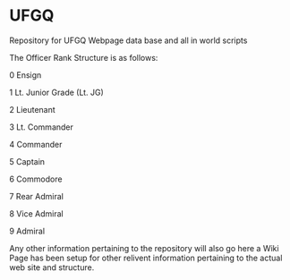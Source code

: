 # UFGQ
Repository for UFGQ Webpage data base and all in world scripts

The Officer Rank Structure is as follows:

0 Ensign

1 Lt. Junior Grade (Lt. JG)

2 Lieutenant

3 Lt. Commander

4 Commander

5 Captain

6 Commodore

7 Rear Admiral

8 Vice Admiral

9 Admiral

Any other information pertaining to the repository will also go here a Wiki Page has been setup for other relivent information pertaining to the actual web site and structure.
